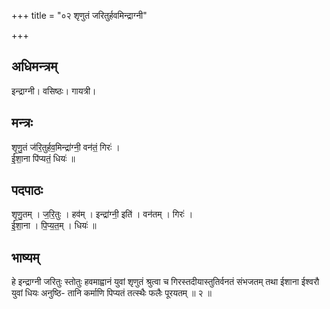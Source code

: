 +++
title = "०२ शृणुतं जरितुर्हवमिन्द्राग्नी"

+++
## अधिमन्त्रम्
इन्द्राग्नी। वसिष्ठः। गायत्री।

## मन्त्रः
शृ॒णु॒तं ज॑रि॒तुर्हव॒मिन्द्रा॑ग्नी॒ वन॑तं॒ गिरः॑ ।  
ई॒शा॒ना पि॑प्यतं॒ धियः॑ ॥

## पदपाठः
शृ॒णु॒तम् । ज॒रि॒तुः । हव॑म् । इन्द्रा॑ग्नी॒ इति॑ । वन॑तम् । गिरः॑ ।  
ई॒शा॒ना । पि॒प्य॒त॒म् । धियः॑ ॥

## भाष्यम्
हे इन्द्राग्नी जरितुः स्तोतुः हवमाह्वानं युवां शृणुतं श्रुत्वा च गिरस्तदीयास्तुतिर्वनतं संभजतम् तथा ईशाना ईश्वरौ युवां धियः अनुष्ठि- तानि कर्माणि पिप्यतं तत्स्थैः फलैः पूरयतम् ॥ २ ॥
